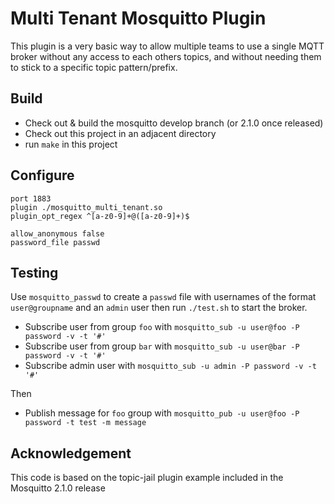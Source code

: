 # Multi Tenant Mosquitto Plugin

This plugin is a very basic way to allow multiple teams to use a single MQTT broker without 
any access to each others topics, and without needing them to stick to a specific topic 
pattern/prefix.

## Build

- Check out & build the mosquitto develop branch (or 2.1.0 once released)
- Check out this project in an adjacent directory
- run `make` in this project


## Configure

```
port 1883
plugin ./mosquitto_multi_tenant.so
plugin_opt_regex ^[a-z0-9]+@([a-z0-9]+)$

allow_anonymous false
password_file passwd
```

## Testing

Use `mosquitto_passwd` to create a `passwd` file with usernames of the format `user@groupname`
and an `admin` user then run `./test.sh` to start the broker.

 - Subscribe user from group `foo` with `mosquitto_sub -u user@foo -P password -v -t '#'`
 - Subscribe user from group `bar` with `mosquitto_sub -u user@bar -P password -v -t '#'`
 - Subscribe admin user with `mosquitto_sub -u admin -P password -v -t '#'`

Then

 - Publish message for `foo` group with `mosquitto_pub -u user@foo -P password -t test -m message`

## Acknowledgement

This code is based on the topic-jail plugin example included in the Mosquitto 2.1.0 release